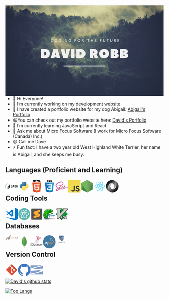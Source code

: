 <img align="left" alt="DRobb Banner" width="1584px" src="./img/drobb_banner.png" />
<!--
** drobb2020/drobb2020 ** is a ✨ _special_ ✨ repository because its `README.md` (this file) appears on your GitHub profile. -->

- 👋 Hi Everyone!
- 🔭 I’m currently working on my development website
- 🐶 I have created a portfolio website for my dog Abigail: [Abigail's Portfolio](https://abigailportfolio.netlify.app)
- 😀You can check out my portfolio website here: [David's Portfolio](https://davidrobb2021.tech/)
- 🌱 I’m currently learning JavaScript and React
- 💬 Ask me about Micro Focus Software (I work for Micro Focus Software (Canada) Inc.)
- 😄 Call me Dave
- ⚡ Fun fact: I have a two year old West Highland White Terrier, her name is Abigail, and she keeps me busy.

## Languages (Proficient and Learning)

<img align="left" alt="bash" width="40px" src="https://raw.githubusercontent.com/github/explore/80688e429a7d4ef2fca1e82350fe8e3517d3494d/topics/bash/bash.png" />
<img align="left" alt="Python" width=40px src="https://raw.githubusercontent.com/github/explore/80688e429a7d4ef2fca1e82350fe8e3517d3494d/topics/python/python.png" />
<img align="left" alt="HTML5" width="40px" src="https://raw.githubusercontent.com/github/explore/80688e429a7d4ef2fca1e82350fe8e3517d3494d/topics/html/html.png" />
<img align="left" alt="CSS3" width="40px" src="https://raw.githubusercontent.com/github/explore/80688e429a7d4ef2fca1e82350fe8e3517d3494d/topics/css/css.png" />
<img align="left" alt="Sass" width="40px" src="https://raw.githubusercontent.com/github/explore/80688e429a7d4ef2fca1e82350fe8e3517d3494d/topics/sass/sass.png" />
<img align="left" alt="JavaScript" width="40px" src="https://raw.githubusercontent.com/github/explore/80688e429a7d4ef2fca1e82350fe8e3517d3494d/topics/javascript/javascript.png" />
<img align="left" alt="Node.js" width="40px" src="https://raw.githubusercontent.com/github/explore/80688e429a7d4ef2fca1e82350fe8e3517d3494d/topics/nodejs/nodejs.png" />
<img align="left" alt="React" width="40px" src="https://raw.githubusercontent.com/github/explore/80688e429a7d4ef2fca1e82350fe8e3517d3494d/topics/react/react.png" />
<img align="left" alt="json" width="40px" src="https://raw.githubusercontent.com/github/explore/80688e429a7d4ef2fca1e82350fe8e3517d3494d/topics/json/json.png" /><br>

## Coding Tools

<img align="left" alt="Visual Studio Code" width="40px" src="https://raw.githubusercontent.com/github/explore/80688e429a7d4ef2fca1e82350fe8e3517d3494d/topics/visual-studio-code/visual-studio-code.png" />
<img align="left" alt="Atom" width="40px" src="./img/atom.png" />
<img align="left" alt="Sublime Text" width="40px" src="./img/sublimetext.png" />
<img align="left" alt="Notepad++" width="40px" src="./img/notepadplusplus.png" />
<img align="left" alt="Vim" width="40px" src="./img/vim.png" /><br>


## Databases

<img align="left" alt="MariaDB" width="40px" src="./img/mariadb.png" />
<img align="left" alt="MongoDB" width="40px" src="./img/mongodb.png" />
<img align="left" alt="Microsoft SQL Server" width="40px" src="./img/microsoft-sql-server.png" />
<img align="left" alt="mySQL" width="40px" src="./img/mysql.png" />
<img align="left" alt="Postgres" width="40px" src="./img/postgresql.png" /><br>

## Version Control

<img align="left" alt="Git" width="40px" src="./img/git.png" />
<img align="left" alt="GitHub" width="40px" src="./img/github.png" />
<img align="left" alt="Subversion" width="40px" src="./img/subversion.png" /><br><br>

[![David's github stats](https://github-readme-stats.vercel.app/api?username=drobb2020)](https://github.com/drobb2020/github-readme-stats)

[![Top Langs](https://github-readme-stats.vercel.app/api/top-langs/?username=drobb2020&exclude_repo=github-readme-stats,drobb2020.github.io)](https://github.com/drobb2020/github-readme-stats)

[facebook]: https://www.facebook.com/david.robb.2012
[linkedin]: https://www.linkedin.com/in/david-robb-42436a20/
[twitter]: https://twitter.com/DavidRobb2
